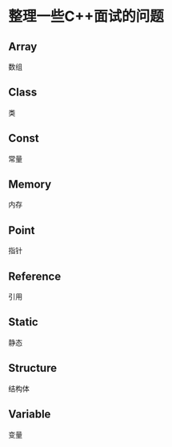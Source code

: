 ﻿# 整理一些C++面试的问题

## Array

数组

## Class

类

## Const

常量

## Memory

内存

## Point

指针

## Reference

引用

## Static

静态

## Structure

结构体

## Variable

变量
